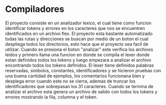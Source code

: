 # Compiladores

El proyecto consiste en un analizador lexico, el cual tiene como funcion identificar tokens y errores en los caracteres que nos se encuentren identificados en un archivo flex. El proyecto esta bastante automatizado todas las rutas y direcciones se buscan por medio de un boton el cual despliega todos los directorios, esto hace que el proyecto sea facil de utilizar. Cuando se presiona el boton "analizar" este verifica los archivos leidos y primero llama una funcion en donde se compila el lexer donde estan definidos todos los tokens y luego empezara a analizar el archivo encontrando todos los tokens definidos. El lexer tiene definidos palabras reservadas, simbolos, constantes, identificadores y se hicieron pruebas con una buena cantidad de ejemplos, los comentarios funcionana bien y desplega error cuando este no se cierra, ademas de truncar los identificadores que sobrepasan los 31 caracteres. Cuando se termina de analizar el archivo esta genera un archivo de salido con todos los tokens y errores mostrando la fila, columna y el token.